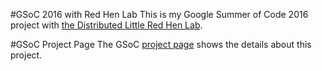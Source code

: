 #GSoC 2016 with Red Hen Lab
This is my Google Summer of Code 2016 project with [the Distributed Little Red Hen Lab](http://www.redhenlab.org/).

#GSoC Project Page
The GSoC [project page](https://summerofcode.withgoogle.com/projects/#5484824705892352) shows the details about this project.
